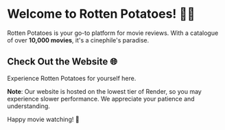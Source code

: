 # Welcome to Rotten Potatoes! 🥔🍿

Rotten Potatoes is your go-to platform for movie reviews. With a catalogue of over **10,000 movies**, it's a cinephile's paradise. 

## Check Out the Website 🌐

Experience Rotten Potatoes for yourself here. 

**Note**: Our website is hosted on the lowest tier of Render, so you may experience slower performance. We appreciate your patience and understanding.

Happy movie watching! 🎥
